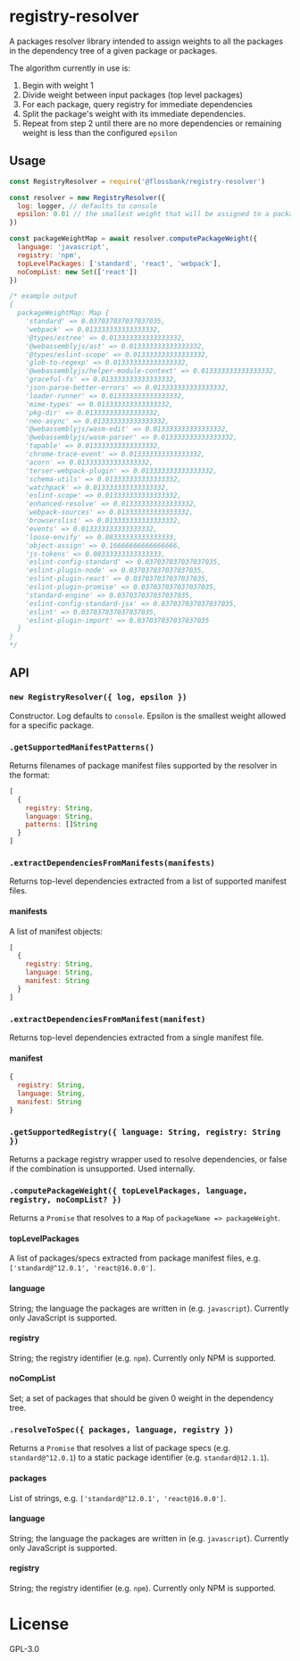 # registry-resolver

A packages resolver library intended to assign weights to all the packages in the dependency tree of a given package or packages.

The algorithm currently in use is:

1. Begin with weight 1
1. Divide weight between input packages (top level packages)
1. For each package, query registry for immediate dependencies
1. Split the package's weight with its immediate dependencies.
1. Repeat from step 2 until there are no more dependencies or remaining weight is less than the configured `epsilon`

## Usage

```javascript
const RegistryResolver = require('@flossbank/registry-resolver')

const resolver = new RegistryResolver({
  log: logger, // defaults to console
  epsilon: 0.01 // the smallest weight that will be assigned to a package before exiting
})

const packageWeightMap = await resolver.computePackageWeight({
  language: 'javascript',
  registry: 'npm',
  topLevelPackages: ['standard', 'react', 'webpack'],
  noCompList: new Set(['react'])
})

/* example output
{
  packageWeightMap: Map {
    'standard' => 0.037037037037037035,
    'webpack' => 0.013333333333333332,
    '@types/estree' => 0.013333333333333332,
    '@webassemblyjs/ast' => 0.013333333333333332,
    '@types/eslint-scope' => 0.013333333333333332,
    'glob-to-regexp' => 0.013333333333333332,
    '@webassemblyjs/helper-module-context' => 0.013333333333333332,
    'graceful-fs' => 0.013333333333333332,
    'json-parse-better-errors' => 0.013333333333333332,
    'loader-runner' => 0.013333333333333332,
    'mime-types' => 0.013333333333333332,
    'pkg-dir' => 0.013333333333333332,
    'neo-async' => 0.013333333333333332,
    '@webassemblyjs/wasm-edit' => 0.013333333333333332,
    '@webassemblyjs/wasm-parser' => 0.013333333333333332,
    'tapable' => 0.013333333333333332,
    'chrome-trace-event' => 0.013333333333333332,
    'acorn' => 0.013333333333333332,
    'terser-webpack-plugin' => 0.013333333333333332,
    'schema-utils' => 0.013333333333333332,
    'watchpack' => 0.013333333333333332,
    'eslint-scope' => 0.013333333333333332,
    'enhanced-resolve' => 0.013333333333333332,
    'webpack-sources' => 0.013333333333333332,
    'browserslist' => 0.013333333333333332,
    'events' => 0.013333333333333332,
    'loose-envify' => 0.08333333333333333,
    'object-assign' => 0.16666666666666666,
    'js-tokens' => 0.08333333333333333,
    'eslint-config-standard' => 0.037037037037037035,
    'eslint-plugin-node' => 0.037037037037037035,
    'eslint-plugin-react' => 0.037037037037037035,
    'eslint-plugin-promise' => 0.037037037037037035,
    'standard-engine' => 0.037037037037037035,
    'eslint-config-standard-jsx' => 0.037037037037037035,
    'eslint' => 0.037037037037037035,
    'eslint-plugin-import' => 0.037037037037037035
  }
}
*/
```

## API

### `new RegistryResolver({ log, epsilon })`

Constructor. Log defaults to `console`. Epsilon is the smallest weight allowed for a specific package.

### `.getSupportedManifestPatterns()`

Returns filenames of package manifest files supported by the resolver in the format:

```javascript
[
  {
    registry: String,
    language: String,
    patterns: []String
  }
]
```

### `.extractDependenciesFromManifests(manifests)`

Returns top-level dependencies extracted from a list of supported manifest files.

#### manifests
A list of manifest objects:

```javascript
[
  {
    registry: String,
    language: String,
    manifest: String
  }
]
```

### `.extractDependenciesFromManifest(manifest)`

Returns top-level dependencies extracted from a single manifest file.

#### manifest
```javascript
{
  registry: String,
  language: String,
  manifest: String
}
```

### `.getSupportedRegistry({ language: String, registry: String })`

Returns a package registry wrapper used to resolve dependencies, or false if the combination is unsupported. Used internally.

### `.computePackageWeight({ topLevelPackages, language, registry, noCompList? })`

Returns a `Promise` that resolves to a `Map` of `packageName => packageWeight`.

#### topLevelPackages
A list of packages/specs extracted from package manifest files, e.g. `['standard@^12.0.1', 'react@16.0.0']`.

#### language
String; the language the packages are written in (e.g. `javascript`). Currently only JavaScript is supported.

#### registry
String; the registry identifier (e.g. `npm`). Currently only NPM is supported.

#### noCompList
Set; a set of packages that should be given 0 weight in the dependency tree.

### `.resolveToSpec({ packages, language, registry })`
Returns a `Promise` that resolves a list of package specs (e.g. `standard@^12.0.1`) to a static package identifier (e.g. `standard@12.1.1`).

#### packages
List of strings, e.g. `['standard@^12.0.1', 'react@16.0.0']`.

#### language
String; the language the packages are written in (e.g. `javascript`). Currently only JavaScript is supported.

#### registry
String; the registry identifier (e.g. `npm`). Currently only NPM is supported.


# License 
GPL-3.0
